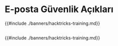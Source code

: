 # E-posta Güvenlik Açıkları

{{#include ./banners/hacktricks-training.md}}

##

##

{{#include ./banners/hacktricks-training.md}}
